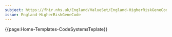```yaml
---
subject: https://fhir.nhs.uk/England/ValueSet/England-HigherRiskGeneCode
issue: England-HigherRiskGeneCode
---
```


{{page:Home-Templates-CodeSystemsTeplate}}